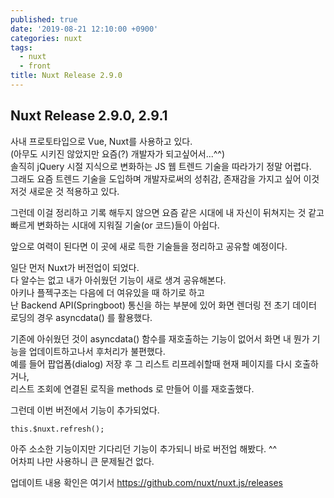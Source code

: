 ```yaml
---
published: true
date: '2019-08-21 12:10:00 +0900'
categories: nuxt
tags:
  - nuxt
  - front
title: Nuxt Release 2.9.0
---
```

## Nuxt Release 2.9.0, 2.9.1

사내 프로토타입으로 Vue, Nuxt를 사용하고 있다.  
(아무도 시키진 않았지만 요즘(?) 개발자가 되고싶어서...^^)  
솔직히 jQuery 시절 지식으로 변화하는 JS 웹 트렌드 기술을 따라가기 정말 어렵다.  
그래도 요즘 트렌드 기술을 도입하며 개발자로써의 성취감, 존재감을 가지고 싶어 이것저것 새로운 것 적용하고 있다.  

그런데 이걸 정리하고 기록 해두지 않으면 요즘 같은 시대에 내 자신이 뒤쳐지는 것 같고 
빠르게 변화하는 시대에 지워질 기술(or 코드)들이 아쉽다.  

앞으로 여력이 된다면 이 곳에 새로 득한 기술들을 정리하고 공유할 예정이다.  
  
일단 먼저 Nuxt가 버전업이 되었다.  
다 알수는 없고 내가 아쉬웠던 기능이 새로 생겨 공유해본다.  
아키나 플젝구조는 다음에 더 여유있을 때 하기로 하고  
난 Backend API(Springboot) 통신을 하는 부분에 있어 화면 렌더링 전 초기 데이터 로딩의 경우 asyncdata() 를 활용했다.  

기존에 아쉬웠던 것이 asyncdata() 함수를 재호출하는 기능이 없어서 화면 내 뭔가 기능을 업데이트하고나서 후처리가 불편했다.  
예를 들어 팝업폼(dialog) 저장 후 그 리스트 리프레쉬할때 현재 페이지를 다시 호출하거나,  
리스트 조회에 연결된 로직을 methods 로 만들어 이를 재호출했다.
  
그런데 이번 버전에서 기능이 추가되었다.  
  
`this.$nuxt.refresh();`  
  
아주 소소한 기능이지만 기다리던 기능이 추가되니 바로 버전업 해봤다. ^^  
어차피 나만 사용하니 큰 문제될건 없다.  
  
업데이트 내용 확인은 여기서 https://github.com/nuxt/nuxt.js/releases
